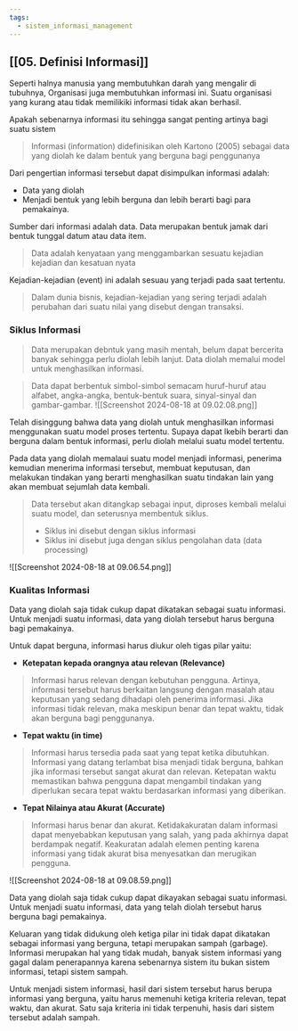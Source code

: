 ```yaml
---
tags:
  - sistem_informasi_management
---
```

## [[05. Definisi Informasi]]

Seperti halnya manusia yang membutuhkan darah yang mengalir di tubuhnya, Organisasi juga membutuhkan informasi ini. Suatu organisasi yang kurang atau tidak memilikiki informasi tidak akan berhasil.

Apakah sebenarnya informasi itu sehingga sangat penting artinya bagi suatu sistem
> Informasi (information) didefinisikan oleh Kartono (2005) sebagai data yang diolah ke dalam bentuk yang berguna bagi penggunanya

Dari pengertian informasi tersebut dapat disimpulkan informasi adalah:
- Data yang diolah
- Menjadi bentuk yang lebih berguna dan lebih berarti bagi para pemakainya.

Sumber dari informasi adalah data. Data merupakan bentuk jamak dari bentuk tunggal datum atau data item. 
>Data adalah kenyataan yang menggambarkan sesuatu kejadian kejadian dan kesatuan nyata

Kejadian-kejadian (event) ini adalah sesuau yang terjadi pada saat tertentu. 
>Dalam dunia bisnis, kejadian-kejadian yang sering terjadi adalah perubahan dari suatu nilai yang disebut dengan transaksi.


### Siklus Informasi

> Data merupakan debntuk yang masih mentah, belum dapat bercerita banyak sehingga perlu diolah lebih lanjut. Data diolah memalui model untuk menghasilkan informasi.


>Data dapat berbentuk simbol-simbol semacam huruf-huruf atau alfabet, angka-angka, bentuk-bentuk suara, sinyal-sinyal dan gambar-gambar.
![[Screenshot 2024-08-18 at 09.02.08.png]]

Telah disinggung bahwa data yang diolah untuk menghasilkan informasi menggunakan suatu model proses tertentu. Supaya dapat lkebih berarti dan berguna dalam bentuk informasi, perlu diolah melalui suatu model tertentu. 

Pada data yang diolah memalaui suatu model menjadi informasi, penerima kemudian menerima informasi tersebut, membuat keputusan, dan melakukan tindakan yang berarti menghasilkan suatu tindakan lain yang akan membuat sejumlah data kembali.

>Data tersebut akan ditangkap sebagai input, diproses kembali melalui suatu model, dan seterusnya membentuk siklus.
>- Siklus ini disebut dengan siklus informasi
>- Siklus ini disebut juga dengan siklus pengolahan data (data processing)

![[Screenshot 2024-08-18 at 09.06.54.png]]

### Kualitas Informasi

Data yang diolah saja tidak cukup dapat dikatakan sebagai suatu informasi. Untuk menjadi suatu informasi, data yang diolah tersebut harus berguna bagi pemakainya.

Untuk dapat berguna, informasi harus diukur oleh tigas pilar yaitu:

- **Ketepatan kepada orangnya atau relevan (Relevance)**
> Informasi harus relevan dengan kebutuhan pengguna. Artinya, informasi tersebut harus berkaitan langsung dengan masalah atau keputusan yang sedang dihadapi oleh penerima informasi. Jika informasi tidak relevan, maka meskipun benar dan tepat waktu, tidak akan berguna bagi penggunanya.
  
  
- **Tepat waktu (in time)**
> Informasi harus tersedia pada saat yang tepat ketika dibutuhkan. Informasi yang datang terlambat bisa menjadi tidak berguna, bahkan jika informasi tersebut sangat akurat dan relevan. Ketepatan waktu memastikan bahwa pengguna dapat mengambil tindakan yang diperlukan secara tepat waktu berdasarkan informasi yang diberikan.


- **Tepat Nilainya atau Akurat (Accurate)**
>Informasi harus benar dan akurat. Ketidakakuratan dalam informasi dapat menyebabkan keputusan yang salah, yang pada akhirnya dapat berdampak negatif. Keakuratan adalah elemen penting karena informasi yang tidak akurat bisa menyesatkan dan merugikan pengguna.

![[Screenshot 2024-08-18 at 09.08.59.png]]

Data yang diolah saja tidak cukup dapat dikayakan sebagai suatu informasi. Untuk menjadi suatu informasi, data yang telah diolah tersebut harus berguna bagi pemakainya.

Keluaran yang tidak didukung oleh ketiga pilar ini tidak dapat dikatakan sebagai informasi yang berguna, tetapi merupakan sampah (garbage). Informasi merupakan hal yang tidak mudah, banyak sistem informasi yang gagal dalam penerapannya karena sebenarnya sistem itu bukan sistem informasi, tetapi sistem sampah.

Untuk menjadi sistem informasi, hasil dari sistem tersebut harus berupa informasi yang berguna, yaitu harus memenuhi ketiga kriteria relevan, tepat waktu, dan akurat. Satu saja kriteria ini tidak terpenuhi, hasis dari sistem tersebut adalah sampah.




